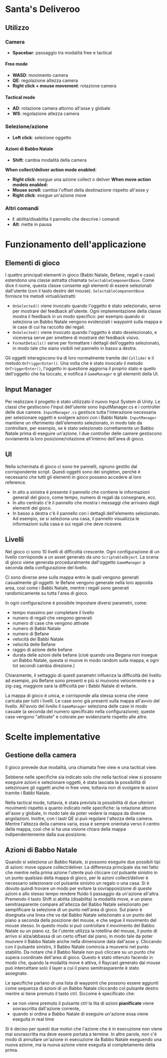 # Santa's Deliveroo

## Utilizzo

### Camera

- **Spacebar**: passaggio tra modalità free e tactical

#### Free mode

- **WASD**: movimento camera
- **QE**: regolazione altezza camera
- **Right click + mouse movement**: rotazione camera

#### Tactical mode

- **AD**: rotazione camera attorno all'asse y globale
- **WS**: regolazione altezza camera

### Selezione/azione

- **Left click**: selezione oggetto

#### Azioni di Babbo Natale

- **Shift**: cambia modalità della camera

**When collect/deliver action mode enabled:**

- **Right click**: esegue una azione collect o deliver
  **When move action modeis enabled:**
- **Mouse scroll:** cambia l'offset della destinazione rispetto all'asse y
- **Right click**: esegue un'azione move

### Altri comandi

- **I**: abilita/disabilita il pannello che descrive i comandi
- **Alt**: mette in pausa

# Funzionamento dell'applicazione

## Elementi di gioco

I quattro principali elementi in gioco (Babbi Natale, Befane, regali e case)
estendono una classe astratta chiamata `SelectableComponentBase`.
Come dice il nome, questa classe consente agli elementi di essere selezionati dall'utente
(con il tasto destro del mouse).
`SelectableComponentBase` fornisce tre metodi virtuali/astratti:

- `OnSelected()` viene invocato quando l'oggetto è stato selezionato, serve per mostrare del feedback all'utente.
  Ogni implementazione della classe mostra il feedback in un modo specifico:
  per esempio quando si seleziona un Babbo Natale vengono evidenziati i waypoint sulla mappa
  e le case di cui ha raccolto dei regali.
- `OnSelected()` viene invocato quando l'oggetto è stato deselezionato,
  e viceversa serve per smettere di mostrare del feedback visivo.
- `FormatDetails()` serve per formattare i dettagli dell'oggetto selezionato,
  in modo tale che siano visibili nel pannello in basso a destra.

Gli oggetti interagiscono tra di loro normalmente tramite dei `Collider` e il metodo `OnTriggerEnter()`.
Una volta che è stato invocato il metodo `OnTriggerEnter()`,
l'oggetto in questione aggiorna il proprio stato e quello dell'oggetto che ha toccato,
e notifica il `GameManager` e gli elementi della UI.

## Input Manager

Per realizzare il progetto è stato utilizzato il nuovo Input System di Unity.
Le classi che gestiscono l'input dell'utente sono InputManager.cs
e i controller delle due camere.
`InputManager.cs` gestisce tutta l'interazione necessaria per selezionare oggetti
e svolgere azioni con i Babbi Natale.
`InputManager` mantiene un riferimento dell'elemento selezionato,
in modo tale da controllare, per esempio, se è stato selezionato correttamente un Babbo Natale
prima di eseguire un'azione.
I due controller delle camere gestiscono ovviamente la loro posizione/rotazione
all'interno dell'area di gioco.

## UI

Nella schermata di gioco ci sono tre pannelli, ognuno gestito dal corrispondente script.
Questi oggetti sono dei singleton, perchè è necessario
che tutti gli elementi in gioco possano accedere al loro reference.

- In alto a sinistra è presente il pannello che contiene le informazioni generali del gioco,
  come tempo, numero di regali da consegnare, ecc.
- In alto centrato c'è il pannello che mostra i messaggi che arrivano dagli elementi del gioco.
- In basso a destra c'è il pannello con i dettagli dell'elemento selezionato.
  Ad esempio, se si seleziona una casa, il pannello visualizza
  le informazioni sulla casa e sui regali che deve ricevere.

## Livelli

Nel gioco ci sono 10 livelli di difficoltà crescente.
Ogni configurazione di un livello corrisponde a un asset generato da uno `ScriptableObject`.
La scena di gioco viene generata proceduralmente dall'oggetto `GameManager`
a seconda della configurazione del livello.

Ci sono diverse aree sulla mappa entro le quali vengono generati casualmente gli oggetti:
le Befane vengono generate nella loro apposita area, così come i Babbi Natale,
mentre i regali sono generati randomicamente su tutta l'area di gioco.

In ogni configurazione è possibile impostare diversi parametri, come:

- tempo massimo per completare il livello
- numero di regali che vengono generati
- numero di case che vengono attivate
- numero di Babbi Natale
- numero di Befane
- velocità dei Babbi Natale
- velocità delle Befane
- raggio di azione delle befane
- durata delle azioni delle befane (cioè quando una Begana non insegue un Babbo Natale,
  questa si muove in modo random sulla mappa, e ogni tot secondi cambia direzione.)

Chiaramente, il settaggio di questi parametri influenza la difficoltà del livello: ad esempio,
più Befane sono presenti e più si muovono velocemente e a zig-zag,
maggiore sarà la difficoltà per i Babbi Natale di evitarle.

La mappa di gioco è unica, e corrisponde alla stessa scena che viene caricata per tutti i livelli.
Le case sono già presenti sulla mappa all'avvio del livello.
All'avvio del livello il `GameManager` seleziona delle case in modo casuale
(a seconda del numero specificato nella configurazione);
queste case vengono "attivate" e colorate per evidenziarle rispetto alle altre.

# Scelte implementative

## Gestione della camera

Il gioco prevede due modalità, una chiamata free view e una tactical view.

Sebbene nelle specifiche sia indicato solo che nella tactical view
si possano eseguire azioni e selezionare oggetti,
è stata lasciata la possibilità di selezinoare gli oggetti anche in free view,
tuttavia non di svolgere le azioni tramite i Babbi Natale.

Nella tactical mode, tuttavia, è stata prevista la possibilità di due ulteriori movimenti
rispetto a quanto indicato nelle specifiche:
la rotazione attorno all'asse y globale, in modo tale da poter vedere la mappa da diverse angolazioni.
Inoltre, con i tasti QE si può regolare l'altezza della camera.
Mentre l'altezza della camera varia, essa è sempre orientata verso il centro della mappa,
così che si ha una visione chiara della mappa indipendentemente dalla sua posizione.

## Azioni di Babbo Natale

Quando si seleziona un Babbo Natale, si possono eseguire due possibili tipi di azioni: move oppure collect/deliver.
La differenza principale sta nel fatto che mentre nella prima azione l'utente può cliccare col pulsante sinistro
in un punto qualsiasi della mappa di gioco,
per le azioni collect/deliver è necessario selezionare col pulsante sinistro un regalo o una casa.
Si è dovuto quindi trovare un modo per evitare la sovrapposizione di queste azioni
e allo stesso tempo rendere fluido il passaggio da un'azione all'altra.
Premendo il tasto Shift si abilita (disabilita) la modalità move,
e un piano semitrasparente compare all'altezza del Babbo Natale selezionato
per semplificare la selezione di un punto nell'area di gioco.
Sul piano è disegnata una linea che va dal Babbo Natale selezionato
a un punto del piano a seconda della posizione del mouse, e che segue il movimento del mouse stesso.
In questo modo si può controllare il movimento del Babbo Natale su un piano xz.
Se l'utente utilizza la rotellina del mouse, il punto di arrivo si alza/abbassa di un certo offset dal piano,
in modo tale da poter muovere il Babbo Natale anche nella dimensione data dall'asse y.
Cliccando con il pulsante sinistro, il Babbo Natale comincia a muoversi nel punto stabilito.
Da notare che il Babbo Natale non può cliccare su un punto che supera coordinate dell'area di gioco.
Questo è stato ottenuto facendo in modo che, quando la modalità move è attiva,
il Raycast generato dal mouse può intercettare solo il layer a cui il piano semitrasparente è stato assegnato.

Le specifiche parlano di una lista di waypoint che possono essere aggiunti come sequenza di azioni di un Babbo Natale
cliccando col pulsante destro mentre si tiene premuto il tasto ctrl.
Siccome è specificato che:

- se non viene premuto il pulsante ctrl
  la lita di azioni **pianificate** viene sovrascritta dall'azione corrente,
- quando si ordina a Babbo Natale di eseguire un'azione essa viene eseguita in real time

Si è deciso per questi due motivi che l'azione che è in esecuzione
non viene mai sovrascritta ma deve essere portata a termine.
In altre parole, non c'è modo di annullare un'azione in esecuzione da Babbo Natale eseguendo una nuova azione,
ma la nuova azione viene eseguita al completamento della prima.

